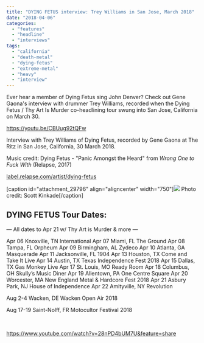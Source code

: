 ```yaml
---
title: "DYING FETUS interview: Trey Williams in San Jose, March 2018"
date: "2018-04-06"
categories: 
  - "features"
  - "headline"
  - "interviews"
tags: 
  - "california"
  - "death-metal"
  - "dying-fetus"
  - "extreme-metal"
  - "heavy"
  - "interview"
---
```


Ever hear a member of Dying Fetus sing John Denver? Check out Gene Gaona's interview with drummer Trey Williams, recorded when the Dying Fetus / Thy Art Is Murder co-headlining tour swung into San Jose, California on March 30.

https://youtu.be/CBUug92tQFw

Interview with Trey Williams of Dying Fetus, recorded by Gene Gaona at The Ritz in San Jose, California, 30 March 2018.

Music credit: Dying Fetus - "Panic Amongst the Heard" from _Wrong One to Fuck With_ (Relapse, 2017)

[label.relapse.com/artist/dying-fetus](http://label.relapse.com/artist/dying-fetus/)

\[caption id="attachment\_29796" align="aligncenter" width="750"\]![](https://www.hellbound.ca/wp-content/uploads/2018/04/Dying-Fetus_John-Sisk.jpg) Photo credit: Scott Kinkade\[/caption\]

## DYING FETUS Tour Dates:

— All dates to Apr 21 w/ Thy Art is Murder & more —

Apr 06 Knoxville, TN International Apr 07 Miami, FL The Ground Apr 08 Tampa, FL Orpheum Apr 09 Birmingham, AL Zydeco Apr 10 Atlanta, GA Masquerade Apr 11 Jacksonville, FL 1904 Apr 13 Houston, TX Come and Take It Live Apr 14 Austin, TX Texas Independence Fest 2018 Apr 15 Dallas, TX Gas Monkey Live Apr 17 St. Louis, MO Ready Room Apr 18 Columbus, OH Skully’s Music Diner Apr 19 Allentown, PA One Centre Square Apr 20 Worcester, MA New England Metal & Hardcore Fest 2018 Apr 21 Asbury Park, NJ House of Independence Apr 22 Amityville, NY Revolution

Aug 2-4 Wacken, DE Wacken Open Air 2018

Aug 17-19 Saint-Nolff, FR Motocultor Festival 2018

 

https://www.youtube.com/watch?v=28nPD4bUM7U&feature=share
